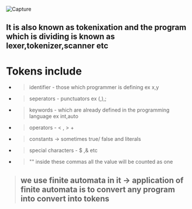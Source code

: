 ![Capture](https://user-images.githubusercontent.com/89020930/160384582-28267b35-00e7-46d1-8cac-c33f6a3d082b.JPG)


## It is also known as tokenixation and the program which is dividing is known as lexer,tokenizer,scanner etc

# Tokens include
- > identifier  - those which programmer is defining ex x,y
- > seperators - punctuators ex (,),;
- > keywords - which are already defined in the programming language ex int,auto
- > operators - < , > + 
- > constants -> sometimes true/ false and literals 
- > special characters - $ ,& etc
- > "" inside these commas all the value will be counted as one 

> ## we use finite automata in it  -> application of finite automata is to convert any program  into convert into tokens 
